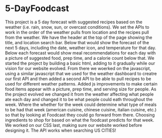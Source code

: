 # 5-DayFoodcast
This project is a 5 day forecast with suggested recipes based on the weather (i.e. rain, snow, sun, or overcast conditions).<lb>
We set the APIs to work in the order of the weather pulls from location and the recipes pull from the weather.<lb>
We have the header at the top of the page showing the title, and location search bar.<lb>
Below that would show the forecast of the next 5 days, including the date, weather icon, and temperature for that day.<lb>
Below each forecast would show meal recommendations for each day with a picture of suggested food, prep time, and a calorie count below that.<lb>
We started the project by building a basic html, adding to it gradually while our vision for our website evolved.<lb>
From there we woerked on the javascript, using a similar javascript that we used for the weather dashboard to creatre our first API and then added a second API to be able to pull recipes to be used for different weather patterns.<lb>
Added js improvements to make certain food items appear with a picture, prep time, and serving size for people.<lb>
As the project evolved we changed it from the weather affecting what people ate each day and changed it to be what people could eath throughout the week.<lb>
Where the whether for the week could determine what type of meals to be had that week (american cuisine, chinese cuisine, italian cuisine, etc.) so that by looking at Foodcast they could go forward from there. <lb>
Choosing ingredients to shop for based on what the foodcast predicts for that week. <lb>
We worked on our CSS last, making sure our website worked before designing it.<lb>
The API works when searching US CITIES!